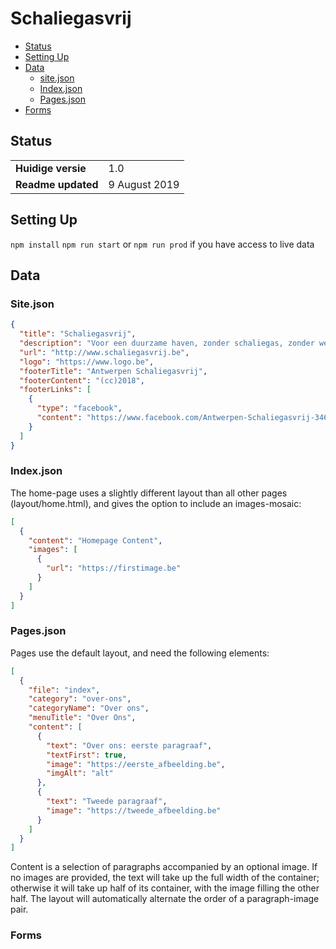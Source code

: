 # Schaliegasvrij

* [Status](#status)
* [Setting Up](#setting-up)
* [Data](#data)
  + [site.json](#site.json)
  + [Index.json](#index.json)
  + [Pages.json](#pages.json)
* [Forms](#forms)

## Status

| | |
| --- | --- |
| __Huidige versie__ | 1.0 |
| __Readme updated__ | 9 August 2019

## Setting Up

`npm install` 
`npm run start` 
or `npm run prod` if you have access to live data

## Data

### Site.json

``` json
{
  "title": "Schaliegasvrij",
  "description": "Voor een duurzame haven, zonder schaliegas, zonder wegwerpplastic, met een echte toekomst.",
  "url": "http://www.schaliegasvrij.be",
  "logo": "https://www.logo.be",
  "footerTitle": "Antwerpen Schaliegasvrij",
  "footerContent": "(cc)2018",
  "footerLinks": [
    {
      "type": "facebook",
      "content": "https://www.facebook.com/Antwerpen-Schaliegasvrij-346826892611242/"
    }
  ]
}
```

### Index.json

The home-page uses a slightly different layout than all other pages (layout/home.html), and gives the option to include an images-mosaic:

``` json
[
  {
    "content": "Homepage Content",
    "images": [
      {
        "url": "https://firstimage.be"
      }
    ]
  }
]
```

### Pages.json

Pages use the default layout, and need the following elements:

``` json
[
  {
    "file": "index",
    "category": "over-ons",
    "categoryName": "Over ons",
    "menuTitle": "Over Ons",
    "content": [
      {
        "text": "Over ons: eerste paragraaf",
        "textFirst": true,
        "image": "https://eerste_afbeelding.be",
        "imgAlt": "alt"
      },
      {
        "text": "Tweede paragraaf",
        "image": "https://tweede_afbeelding.be"
      }
    ]
  }
]
```

Content is a selection of paragraphs accompanied by an optional image. If no images are provided, the text will take up the full width of the container; otherwise it will take up half of its container, with the image filling the other half. The layout will automatically alternate the order of a paragraph-image pair.

### Forms

```json
```
